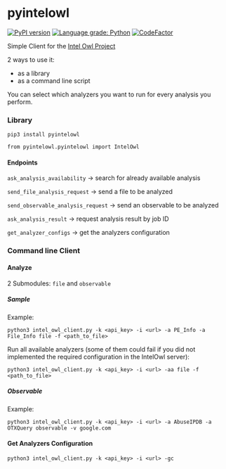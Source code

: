 # pyintelowl

[![PyPI version](https://badge.fury.io/py/pyintelowl.svg)](https://badge.fury.io/py/pyintelowl)
[![Language grade: Python](https://img.shields.io/lgtm/grade/python/g/intelowlproject/pyintelowl.svg?logo=lgtm&logoWidth=18)](https://lgtm.com/projects/g/mlodic/pyintelowl/context:python)
[![CodeFactor](https://www.codefactor.io/repository/github/intelowlproject/pyintelowl/badge)](https://www.codefactor.io/repository/github/intelowlproject/pyintelowl)

Simple Client for the [Intel Owl Project](https://github.com/intelowlproject/IntelOwl)

2 ways to use it:
* as a library
* as a command line script

You can select which analyzers you want to run for every analysis you perform.

### Library
`pip3 install pyintelowl`

`from pyintelowl.pyintelowl import IntelOwl`

#### Endpoints
`ask_analysis_availability` -> search for already available analysis

`send_file_analysis_request` -> send a file to be analyzed

`send_observable_analysis_request` -> send an observable to be analyzed

`ask_analysis_result` -> request analysis result by job ID

`get_analyzer_configs` -> get the analyzers configuration


### Command line Client

#### Analyze
2 Submodules: `file` and `observable`

##### Sample
Example:

`python3 intel_owl_client.py -k <api_key> -i <url> -a PE_Info -a File_Info file -f <path_to_file>`

Run all available analyzers (some of them could fail if you did not implemented the required configuration in the IntelOwl server):

`python3 intel_owl_client.py -k <api_key> -i <url> -aa file -f <path_to_file>`

##### Observable
Example:

`python3 intel_owl_client.py -k <api_key> -i <url> -a AbuseIPDB -a OTXQuery observable -v google.com`

#### Get Analyzers Configuration
`python3 intel_owl_client.py -k <api_key> -i <url> -gc`